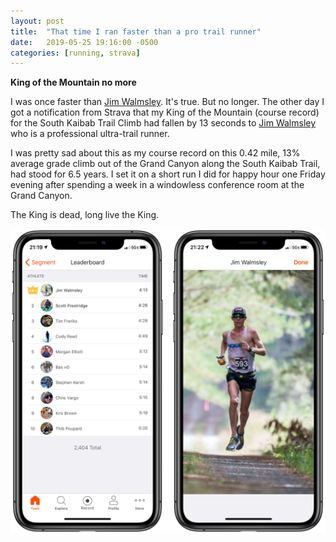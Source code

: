 ```yaml
---
layout: post
title:  "That time I ran faster than a pro trail runner"
date:   2019-05-25 19:16:00 -0500
categories: [running, strava]
---
```


**King of the Mountain no more**

I was once faster than [Jim Walmsley](https://www.walmsleyruns.com/). It's true. But no longer. The other day I got a notification from Strava that my King of the Mountain (course record) for the South Kaibab Trail Climb had fallen by 13 seconds to [Jim Walmsley](https://en.wikipedia.org/wiki/Jim_Walmsley) who is a professional ultra-trail runner.

I was pretty sad about this as my course record on this 0.42 mile, 13% average grade climb out of the Grand Canyon along the South Kaibab Trail, had stood for 6.5 years. I set it on a short run I did for happy hour one Friday evening after spending a week in a windowless conference room at the Grand Canyon.

The King is dead, long live the King.

![](/img/KOM-Walmsley-Prestridge.png "The King is Dead, Long live the King. Walmsley defeats Prestridge")
